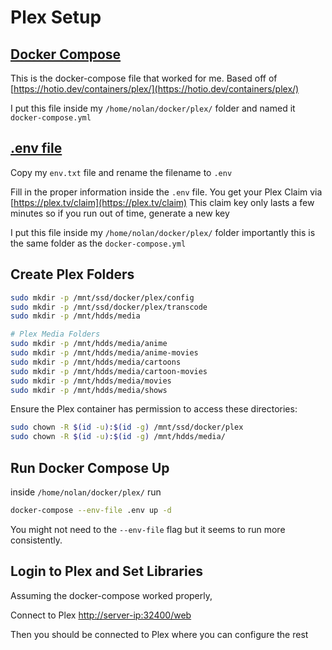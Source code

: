 # Plex Setup

## [Docker Compose](../docker/plex/docker-compose.yml)

This is the docker-compose file that worked for me. Based off of [https://hotio.dev/containers/plex/](https://hotio.dev/containers/plex/)

I put this file inside my `/home/nolan/docker/plex/` folder and named it `docker-compose.yml`

## [.env file](../docker/plex/env.txt)

Copy my `env.txt` file and rename the filename to `.env`

Fill in the proper information inside the `.env` file. You get your Plex Claim via [https://plex.tv/claim](https://plex.tv/claim) This claim key only lasts a few minutes so if you run out of time, generate a new key

I put this file inside my `/home/nolan/docker/plex/` folder importantly this is the same folder as the `docker-compose.yml`

## Create Plex Folders

```sh
sudo mkdir -p /mnt/ssd/docker/plex/config
sudo mkdir -p /mnt/ssd/docker/plex/transcode
sudo mkdir -p /mnt/hdds/media

# Plex Media Folders
sudo mkdir -p /mnt/hdds/media/anime
sudo mkdir -p /mnt/hdds/media/anime-movies
sudo mkdir -p /mnt/hdds/media/cartoons
sudo mkdir -p /mnt/hdds/media/cartoon-movies
sudo mkdir -p /mnt/hdds/media/movies
sudo mkdir -p /mnt/hdds/media/shows
```

Ensure the Plex container has permission to access these directories:

```sh
sudo chown -R $(id -u):$(id -g) /mnt/ssd/docker/plex
sudo chown -R $(id -u):$(id -g) /mnt/hdds/media/

```

## Run Docker Compose Up

inside `/home/nolan/docker/plex/` run

```sh
docker-compose --env-file .env up -d
```

You might not need to the `--env-file` flag but it seems to run more consistently.

## Login to Plex and Set Libraries

Assuming the docker-compose worked properly, 

Connect to Plex [http://server-ip:32400/web](http://server-ip:32400/web)

Then you should be connected to Plex where you can configure the rest


